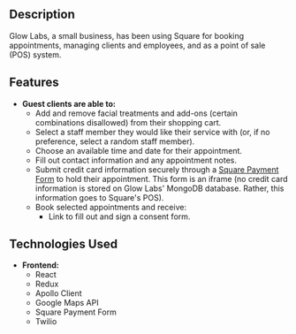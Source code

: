 ## Description

Glow Labs, a small business, has been using Square for booking appointments, managing clients and employees, and as a point of sale (POS) system.

## Features

- **Guest clients are able to:**
  - Add and remove facial treatments and add-ons (certain combinations disallowed) from their shopping cart.
  - Select a staff member they would like their service with (or, if no preference, select a random staff member).
  - Choose an available time and date for their appointment.
  - Fill out contact information and any appointment notes.
  - Submit credit card information securely through a [Square Payment Form](https://github.com/square/react-square-payment-form) to hold their appointment. This form is an iframe (no credit card information is stored on Glow Labs' MongoDB database. Rather, this information goes to Square's POS).
  - Book selected appointments and receive:
    - Link to fill out and sign a consent form.


## Technologies Used

- **Frontend:**
  - React
  - Redux
  - Apollo Client
  - Google Maps API
  - Square Payment Form
  - Twilio


